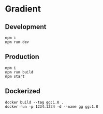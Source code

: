 # Gradient

## Development

```terminal
npm i
npm run dev
```

## Production

```terminal
npm i
npm run build
npm start
```

## Dockerized

```terminal
docker build --tag gg:1.0 .
docker run -p 1234:1234 -d --name gg gg:1.0
```
